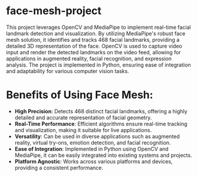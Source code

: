 # face-mesh-project

This project leverages OpenCV and MediaPipe to implement real-time facial landmark detection and visualization. By utilizing MediaPipe's robust face mesh solution, it identifies and tracks 468 facial landmarks, providing a detailed 3D representation of the face. OpenCV is used to capture video input and render the detected landmarks on the video feed, allowing for applications in augmented reality, facial recognition, and expression analysis. The project is implemented in Python, ensuring ease of integration and adaptability for various computer vision tasks.

# Benefits of Using Face Mesh:
- **High Precision**: Detects 468 distinct facial landmarks, offering a highly detailed and accurate representation of facial geometry.
- **Real-Time Performance**: Efficient algorithms ensure real-time tracking and visualization, making it suitable for live applications.
- **Versatility**: Can be used in diverse applications such as augmented reality, virtual try-ons, emotion detection, and facial recognition.
- **Ease of Integration**: Implemented in Python using OpenCV and MediaPipe, it can be easily integrated into existing systems and projects.
- **Platform Agnostic**: Works across various platforms and devices, providing a consistent performance.

